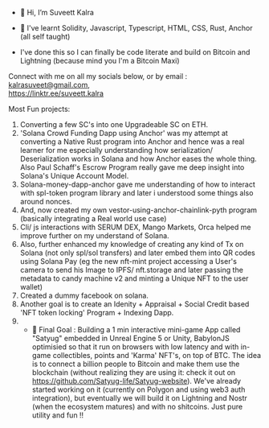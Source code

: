 - 👋 Hi, I’m Suveett Kalra
  
- 🌱 I've learnt Solidity, Javascript, Typescript, HTML, CSS, Rust, Anchor (all self taught)
- I've done this so I can finally be code literate and build on Bitcoin and Lightning (because mind you I'm a Bitcoin Maxi) 

Connect with me on all my socials below, or by email : kalrasuveet@gmail.com,     
https://linktr.ee/suveett.kalra



Most Fun projects: 
1. Converting a few SC's into one Upgradeable SC on ETH. 
2. 'Solana Crowd Funding Dapp using Anchor' was my attempt at converting a Native Rust program into Anchor and hence was a real learner for me especially understanding how serialization/ Deserialization works in Solana and how Anchor eases the whole thing. Also Paul Schaff's Escrow Program really gave me deep insight into Solana's Unique Account Model. 
3. Solana-money-dapp-anchor gave me understanding of how to interact with spl-token program library and later i understood some things also around nonces.
4. And, now created my own vestor-using-anchor-chainlink-pyth program (basically integrating a Real world use case) 
6. Cli/ js interactions with SERUM DEX, Mango Markets, Orca helped me improve further on my understand of Solana. 
7. Also, further enhanced my knowledge of creating any kind of Tx on Solana (not only spl/sol transfers) and later embed them into QR codes using Solana Pay (eg the new nft-mint project accessing a User's camera to send his Image to IPFS/ nft.storage and later passing the metadata to candy machine v2 and minting a Unique NFT to the user wallet)
7. Created a dummy facebook on solana. 
8. Another goal is to create an Idenity + Appraisal + Social Credit based 'NFT token locking' Program + Indexing Dapp.   
9. - 👀 Final Goal : Building a 1 min interactive mini-game App called "Satyug" embedded in Unreal Engine 5 or Unity, BabylonJS optimisied so that it run on browsers with low latency and with in-game collectibles, points and 'Karma' NFT's, on top of BTC. The idea is to connect a billion people to Bitcoin and make them use the blockchain (without realizing they are using it: check it out on https://github.com/Satyug-life/Satyug-website). We've already started working on it (currently on Polygon and using web3 auth integration), but eventually we will build it on Lightning and Nostr (when the ecosystem matures) and with no shitcoins. Just pure utility and fun !!
